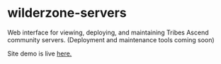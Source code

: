 # wilderzone-servers

Web interface for viewing, deploying, and maintaining Tribes Ascend community servers. (Deployment and maintenance tools coming soon)

Site demo is live [here.](https://servers.wilderzone.live/)

